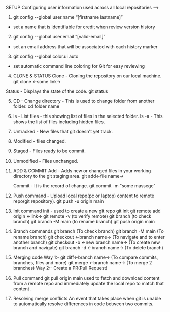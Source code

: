  SETUP
 Configuring user information used across all local repositories -->
 1. git config --global user.name “[firstname lastname]”
 * set a name that is identifiable for credit when review version history
 2. git config --global user.email “[valid-email]”
 * set an email address that will be associated with each history marker
 3. git config --global color.ui auto
 * set automatic command line coloring for Git for easy reviewing

 4. CLONE & STATUS
 Clone - Cloning the repository on our local machine.
           git clone <-some link->

 Status - Displays the state of the code.
           git status

5. CD - Change directory - This is used to change folder from another folder.
           cd folder name 

6. ls - List files - this showing list of files in the selected folder.
   ls -a - This shows the list of files including hidden files.

7. Untracked - New files that git doesn't yet track.
8. Modified - files changed.
9. Staged - Files ready to be commit.
10. Unmodified - Files unchanged.

11. ADD & COMMIT
    Add - Adds new or changed files in your working directory to the git staging area.
         git add<-file name->

    Commit - It is the record of change.
         git commit -m "some massege"

12. Push command - Upload local repo(pc or laptop) content to remote repo(git repository).
         git push -u origin main

13. Init command 
    init - used to create a new git repo
    git init
    git remote add origin <-link->
    git remote -v  (to verify remote)
    git branch      (to check branch)
    git branch -M main (to rename branch)
    git push origin main

14. Branch commands
     git branch  (To check branch)
     git branch -M main (To rename branch)
     git checkout <-branch name->  (To navigate and to enter another branch)
     git checkout -b <-new branch name->  (To create new branch and navigate)
     git branch -d <-branch name-> (To delete branch)

15.  Merging code
       Way 1:-
            git diff<-branch name->  (To compare commits, branches, files and more)
            git merge <-branch name->  (To merge 2 branches)
       Way 2:-
            Create a PR(Pull Request)

16. Pull command 
     git pull origin main
    used to fetch and download content from a remote repo and immediately update the local repo to match that content .

17. Resolving merge conflicts
    An event that takes place when git is unable to automatically resolve differences in code between two commits.  

                             